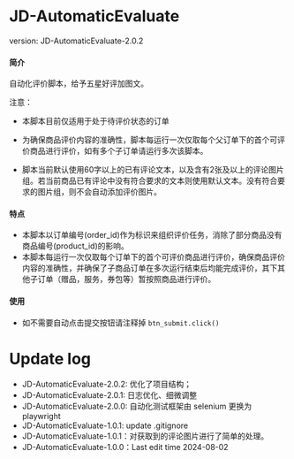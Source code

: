 # JD-AutomaticEvaluate
version: JD-AutomaticEvaluate-2.0.2

#### 简介
自动化评价脚本，给予五星好评加图文。

注意：

- 本脚本目前仅适用于处于待评价状态的订单

- 为确保商品评价内容的准确性，脚本每运行一次仅取每个父订单下的首个可评价商品进行评价，如有多个子订单请运行多次该脚本。

- 脚本当前默认使用60字以上的已有评论文本，以及含有2张及以上的评论图片组。若当前商品已有评论中没有符合要求的文本则使用默认文本。没有符合要求的图片组，则不会自动添加评价图片。

#### 特点
- 本脚本以订单编号(order_id)作为标识来组织评价任务，消除了部分商品没有商品编号(product_id)的影响。
- 本脚本每运行一次仅取每个订单下的首个可评价商品进行评价，确保商品评价内容的准确性，并确保了子商品订单在多次运行结束后均能完成评价，其下其他子订单（赠品，服务，券包等）暂按照商品进行评价。

#### 使用
- 如不需要自动点击提交按钮请注释掉
`btn_submit.click()`

# Update log
- JD-AutomaticEvaluate-2.0.2: 优化了项目结构；
- JD-AutomaticEvaluate-2.0.1: 日志优化、细微调整
- JD-AutomaticEvaluate-2.0.0: 自动化测试框架由 selenium 更换为 playwright
- JD-AutomaticEvaluate-1.0.1: update .gitignore
- JD-AutomaticEvaluate-1.0.1：对获取到的评论图片进行了简单的处理。
- JD-AutomaticEvaluate-1.0.0：Last edit time 2024-08-02